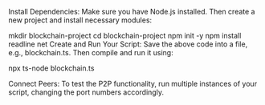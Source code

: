 Install Dependencies: Make sure you have Node.js installed. Then create a new project and install necessary modules:

mkdir blockchain-project
cd blockchain-project
npm init -y
npm install readline net
Create and Run Your Script: Save the above code into a file, e.g., blockchain.ts. Then compile and run it using:

npx ts-node blockchain.ts

Connect Peers: To test the P2P functionality, run multiple instances of your script, changing the port numbers accordingly.

